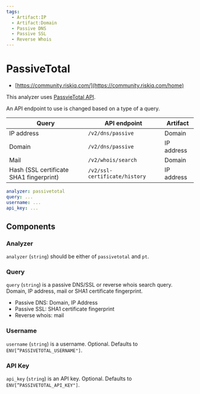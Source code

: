 ```yaml
---
tags:
  - Artifact:IP
  - Artifact:Domain
  - Passive DNS
  - Passive SSL
  - Reverse Whois
---
```


# PassiveTotal

- [https://community.riskiq.com/](https://community.riskiq.com/home)

This analyzer uses [PassvieTotal API](https://api.passivetotal.org/index.html).

An API endpoint to use is changed based on a type of a query.

| Query                                   | API endpoint                  | Artifact   |
| --------------------------------------- | ----------------------------- | ---------- |
| IP address                              | `/v2/dns/passive`             | Domain     |
| Domain                                  | `/v2/dns/passive`             | IP address |
| Mail                                    | `/v2/whois/search`            | Domain     |
| Hash (SSL certificate SHA1 fingerprint) | `/v2/ssl-certificate/history` | IP address |

```yaml
analyzer: passivetotal
query: ...
username: ...
api_key: ...
```

## Components

### Analyzer

`analyzer` (`string`) should be either of `passivetotal` and `pt`.

### Query

`query` (`string`) is a passive DNS/SSL or reverse whois search query. Domain, IP address, mail or SHA1 certificate fingerprint.

- Passive DNS: Domain, IP Address
- Passive SSL: SHA1 certificate fingerprint
- Reverse whois: mail

### Username

`username` (`string`) is a username. Optional. Defaults to `ENV[”PASSIVETOTAL_USERNAME"]`.

### API Key

`api_key` (`string`) is an API key. Optional. Defaults to `ENV[”PASSIVETOTAL_API_KEY"]`.
